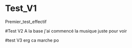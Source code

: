 # Test_V1
Premier_test_effectif
 
#Test V2
A la base j'ai commencé la musique juste pour voir

#test V3
erg ca marche po 
